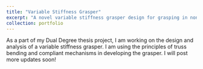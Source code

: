 ```yaml
---
title: "Variable Stiffness Grasper"
excerpt: "A novel variable stiffness grasper design for grasping in non-structured environments<br/><img src='/images/500x300.png'>"
collection: portfolio
---
```


As a part of my Dual Degree thesis project, I am working on the design and analysis of a variable stiffness grasper. I am using the principles of truss bending and compliant mechanisms in developing the grasper. I will post more updates soon!
